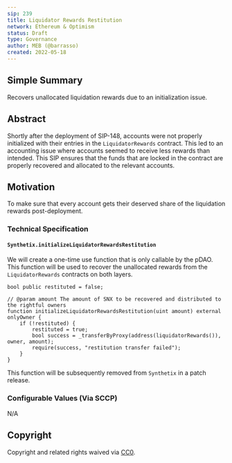 ```yaml
---
sip: 239
title: Liquidator Rewards Restitution
network: Ethereum & Optimism
status: Draft
type: Governance
author: MEB (@barrasso)
created: 2022-05-18
---
```


## Simple Summary

<!--"If you can't explain it simply, you don't understand it well enough." Simply describe the outcome the proposed changes intends to achieve. This should be non-technical and accessible to a casual community member.-->

Recovers unallocated liquidation rewards due to an initialization issue.

## Abstract

<!--A short (~200 word) description of the proposed change, the abstract should clearly describe the proposed change. This is what *will* be done if the SIP is implemented, not *why* it should be done or *how* it will be done. If the SIP proposes deploying a new contract, write, "We propose to deploy a new contract that will do x".-->

Shortly after the deployment of SIP-148, accounts were not properly initialized with their entries in the `LiquidatorRewards` contract. This led to an accounting issue where accounts seemed to receive less rewards than intended. 
This SIP ensures that the funds that are locked in the contract are properly recovered and allocated to the relevant accounts.

## Motivation

<!--This is where you explain the reasoning behind how you propose to solve the problem. Why did you propose to implement the change in this way, what were the considerations and trade-offs? The rationale fleshes out what motivated the design and why particular design decisions were made. It should describe alternate designs that were considered and related work. The rationale may also provide evidence of consensus within the community, and should discuss important objections or concerns raised during discussion.-->

To make sure that every account gets their deserved share of the liquidation rewards post-deployment.

### Technical Specification

#### `Synthetix.initializeLiquidatorRewardsRestitution`

We will create a one-time use function that is only callable by the pDAO. 
This function will be used to recover the unallocated rewards from the `LiquidatorRewards` contracts on both layers.

```
bool public restituted = false;

// @param amount The amount of SNX to be recovered and distributed to the rightful owners
function initializeLiquidatorRewardsRestitution(uint amount) external onlyOwner {
    if (!restituted) {
        restituted = true;
        bool success = _transferByProxy(address(liquidatorRewards()), owner, amount);
        require(success, "restitution transfer failed");
    }
}
```

This function will be subsequently removed from `Synthetix` in a patch release.

### Configurable Values (Via SCCP)

N/A

## Copyright

Copyright and related rights waived via [CC0](https://creativecommons.org/publicdomain/zero/1.0/).
